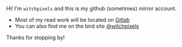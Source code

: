 Hi! I'm `witchpixels` and this is my github (sometimes) mirror account.

* Most of my read work will be located on [Gitlab](https://gitlab.com/witchpixels)
* You can also find me on the bird site [@witchpixels](https://twitter.com/witchpixels)

Thanks for stopping by!
